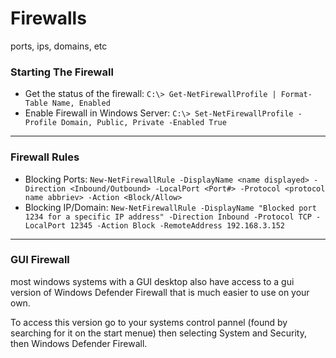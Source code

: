 # Firewalls

ports, ips, domains, etc

### Starting The Firewall <a href="#starting-the-firewall" id="starting-the-firewall"></a>

* Get the status of the firewall: `C:\> Get-NetFirewallProfile | Format-Table Name, Enabled`
* Enable Firewall in Windows Server: `C:\> Set-NetFirewallProfile -Profile Domain, Public, Private -Enabled True`

***

### Firewall Rules <a href="#firewall-rules" id="firewall-rules"></a>

* Blocking Ports: `New-NetFirewallRule -DisplayName <name displayed> -Direction <Inbound/Outbound> -LocalPort <Port#> -Protocol <protocol name abbriev> -Action <Block/Allow>`
* Blocking IP/Domain: `New-NetFirewallRule -DisplayName "Blocked port 1234 for a specific IP address" -Direction Inbound -Protocol TCP -LocalPort 12345 -Action Block -RemoteAddress 192.168.3.152`

***

### GUI Firewall <a href="#gui-firewall" id="gui-firewall"></a>

most windows systems with a GUI desktop also have access to a gui version of Windows Defender Firewall that is much easier to use on your own.

To access this version go to your systems control pannel (found by searching for it on the start menue) then selecting System and Security, then Windows Defender Firewall.
